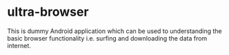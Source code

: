 # ultra-browser
This is dummy Android application which can be used to understanding the basic browser functionality i.e. surfing and downloading the data from internet.
